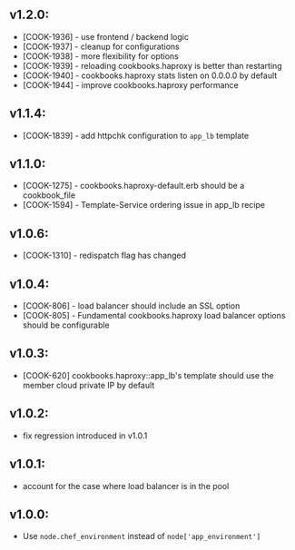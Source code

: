 ## v1.2.0:

* [COOK-1936] - use frontend / backend logic
* [COOK-1937] - cleanup for configurations
* [COOK-1938] - more flexibility for options
* [COOK-1939] - reloading cookbooks.haproxy is better than restarting
* [COOK-1940] - cookbooks.haproxy stats listen on 0.0.0.0 by default
* [COOK-1944] - improve cookbooks.haproxy performance

## v1.1.4:

* [COOK-1839] - add httpchk configuration to `app_lb` template

## v1.1.0:

* [COOK-1275] - cookbooks.haproxy-default.erb should be a cookbook_file
* [COOK-1594] - Template-Service ordering issue in app_lb recipe

## v1.0.6:

* [COOK-1310] - redispatch flag has changed

## v1.0.4:

* [COOK-806] - load balancer should include an SSL option
* [COOK-805] - Fundamental cookbooks.haproxy load balancer options should be configurable

## v1.0.3:

* [COOK-620] cookbooks.haproxy::app_lb's template should use the member cloud private IP by default

## v1.0.2:

* fix regression introduced in v1.0.1

## v1.0.1:

* account for the case where load balancer is in the pool

## v1.0.0:

* Use `node.chef_environment` instead of `node['app_environment']`
